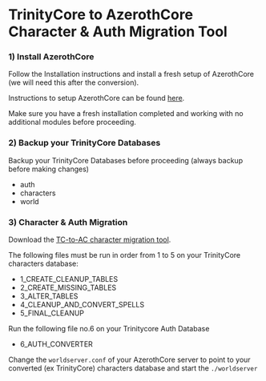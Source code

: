 # TrinityCore to AzerothCore Character & Auth Migration Tool

### 1) Install AzerothCore  

Follow the Installation instructions and install a fresh setup of AzerothCore (we will need this after the conversion).

Instructions to setup AzerothCore can be found [here](http://www.azerothcore.org/wiki/Installation).

Make sure you have a fresh installation completed and working with no additional modules before proceeding. 

### 2) Backup your TrinityCore Databases

Backup your TrinityCore Databases before proceeding (always backup before making changes)
- auth
- characters
- world

### 3) Character & Auth Migration

Download the [TC-to-AC character migration tool](https://github.com/azerothcore/tool-tc-migration).

The following files must be run in order from 1 to 5 on your TrinityCore characters database:

- 1_CREATE_CLEANUP_TABLES
- 2_CREATE_MISSING_TABLES
- 3_ALTER_TABLES
- 4_CLEANUP_AND_CONVERT_SPELLS
- 5_FINAL_CLEANUP

Run the following file no.6 on your Trinitycore Auth Database

- 6_AUTH_CONVERTER

Change the `worldserver.conf` of your AzerothCore server to point to your converted (ex TrinityCore) characters database
and start the `./worldserver`



